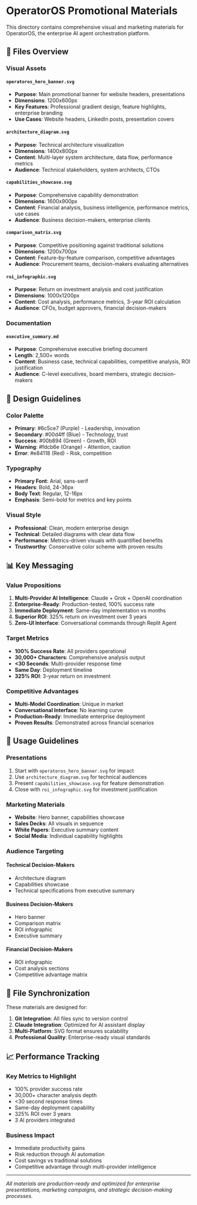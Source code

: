 # OperatorOS Promotional Materials

This directory contains comprehensive visual and marketing materials for OperatorOS, the enterprise AI agent orchestration platform.

## 📁 Files Overview

### **Visual Assets**

#### `operatoros_hero_banner.svg`
- **Purpose**: Main promotional banner for website headers, presentations
- **Dimensions**: 1200x600px
- **Key Features**: Professional gradient design, feature highlights, enterprise branding
- **Use Cases**: Website headers, LinkedIn posts, presentation covers

#### `architecture_diagram.svg`
- **Purpose**: Technical architecture visualization
- **Dimensions**: 1400x800px
- **Content**: Multi-layer system architecture, data flow, performance metrics
- **Audience**: Technical stakeholders, system architects, CTOs

#### `capabilities_showcase.svg`
- **Purpose**: Comprehensive capability demonstration
- **Dimensions**: 1600x900px
- **Content**: Financial analysis, business intelligence, performance metrics, use cases
- **Audience**: Business decision-makers, enterprise clients

#### `comparison_matrix.svg`
- **Purpose**: Competitive positioning against traditional solutions
- **Dimensions**: 1200x700px
- **Content**: Feature-by-feature comparison, competitive advantages
- **Audience**: Procurement teams, decision-makers evaluating alternatives

#### `roi_infographic.svg`
- **Purpose**: Return on investment analysis and cost justification
- **Dimensions**: 1000x1200px
- **Content**: Cost analysis, performance metrics, 3-year ROI calculation
- **Audience**: CFOs, budget approvers, financial decision-makers

### **Documentation**

#### `executive_summary.md`
- **Purpose**: Comprehensive executive briefing document
- **Length**: 2,500+ words
- **Content**: Business case, technical capabilities, competitive analysis, ROI justification
- **Audience**: C-level executives, board members, strategic decision-makers

## 🎨 Design Guidelines

### **Color Palette**
- **Primary**: #6c5ce7 (Purple) - Leadership, innovation
- **Secondary**: #00d4ff (Blue) - Technology, trust
- **Success**: #00b894 (Green) - Growth, ROI
- **Warning**: #fdcb6e (Orange) - Attention, caution
- **Error**: #e84118 (Red) - Risk, competition

### **Typography**
- **Primary Font**: Arial, sans-serif
- **Headers**: Bold, 24-36px
- **Body Text**: Regular, 12-16px
- **Emphasis**: Semi-bold for metrics and key points

### **Visual Style**
- **Professional**: Clean, modern enterprise design
- **Technical**: Detailed diagrams with clear data flow
- **Performance**: Metrics-driven visuals with quantified benefits
- **Trustworthy**: Conservative color scheme with proven results

## 📊 Key Messaging

### **Value Propositions**
1. **Multi-Provider AI Intelligence**: Claude + Grok + OpenAI coordination
2. **Enterprise-Ready**: Production-tested, 100% success rate
3. **Immediate Deployment**: Same-day implementation vs months
4. **Superior ROI**: 325% return on investment over 3 years
5. **Zero-UI Interface**: Conversational commands through Replit Agent

### **Target Metrics**
- **100% Success Rate**: All providers operational
- **30,000+ Characters**: Comprehensive analysis output  
- **<30 Seconds**: Multi-provider response time
- **Same Day**: Deployment timeline
- **325% ROI**: 3-year return on investment

### **Competitive Advantages**
- **Multi-Model Coordination**: Unique in market
- **Conversational Interface**: No learning curve
- **Production-Ready**: Immediate enterprise deployment
- **Proven Results**: Demonstrated across financial scenarios

## 🎯 Usage Guidelines

### **Presentations**
1. Start with `operatoros_hero_banner.svg` for impact
2. Use `architecture_diagram.svg` for technical audiences
3. Present `capabilities_showcase.svg` for feature demonstration
4. Close with `roi_infographic.svg` for investment justification

### **Marketing Materials**
- **Website**: Hero banner, capabilities showcase
- **Sales Decks**: All visuals in sequence
- **White Papers**: Executive summary content
- **Social Media**: Individual capability highlights

### **Audience Targeting**

#### **Technical Decision-Makers**
- Architecture diagram
- Capabilities showcase
- Technical specifications from executive summary

#### **Business Decision-Makers** 
- Hero banner
- Comparison matrix
- ROI infographic
- Executive summary

#### **Financial Decision-Makers**
- ROI infographic
- Cost analysis sections
- Competitive advantage matrix

## 🔄 File Synchronization

These materials are designed for:
1. **Git Integration**: All files sync to version control
2. **Claude Integration**: Optimized for AI assistant display
3. **Multi-Platform**: SVG format ensures scalability
4. **Professional Quality**: Enterprise-ready visual standards

## 📈 Performance Tracking

### **Key Metrics to Highlight**
- 100% provider success rate
- 30,000+ character analysis depth
- <30 second response times
- Same-day deployment capability
- 325% ROI over 3 years
- 3 AI providers integrated

### **Business Impact**
- Immediate productivity gains
- Risk reduction through AI automation
- Cost savings vs traditional solutions
- Competitive advantage through multi-provider intelligence

---

*All materials are production-ready and optimized for enterprise presentations, marketing campaigns, and strategic decision-making processes.*